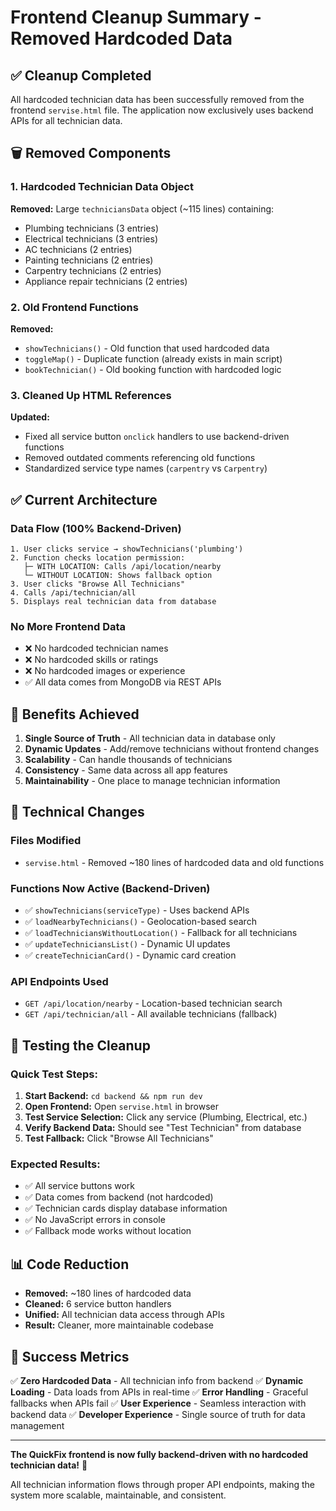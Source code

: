# Frontend Cleanup Summary - Removed Hardcoded Data

## ✅ **Cleanup Completed**

All hardcoded technician data has been successfully removed from the frontend `servise.html` file. The application now exclusively uses backend APIs for all technician data.

## 🗑️ **Removed Components**

### 1. Hardcoded Technician Data Object
**Removed:** Large `techniciansData` object (~115 lines) containing:
- Plumbing technicians (3 entries)
- Electrical technicians (3 entries) 
- AC technicians (2 entries)
- Painting technicians (2 entries)
- Carpentry technicians (2 entries)
- Appliance repair technicians (2 entries)

### 2. Old Frontend Functions
**Removed:**
- `showTechnicians()` - Old function that used hardcoded data
- `toggleMap()` - Duplicate function (already exists in main script)
- `bookTechnician()` - Old booking function with hardcoded logic

### 3. Cleaned Up HTML References
**Updated:**
- Fixed all service button `onclick` handlers to use backend-driven functions
- Removed outdated comments referencing old functions
- Standardized service type names (`carpentry` vs `Carpentry`)

## ✅ **Current Architecture**

### Data Flow (100% Backend-Driven)
```
1. User clicks service → showTechnicians('plumbing')
2. Function checks location permission:
   ├─ WITH LOCATION: Calls /api/location/nearby
   └─ WITHOUT LOCATION: Shows fallback option
3. User clicks "Browse All Technicians"
4. Calls /api/technician/all
5. Displays real technician data from database
```

### No More Frontend Data
- ❌ No hardcoded technician names
- ❌ No hardcoded skills or ratings
- ❌ No hardcoded images or experience
- ✅ All data comes from MongoDB via REST APIs

## 🎯 **Benefits Achieved**

1. **Single Source of Truth** - All technician data in database only
2. **Dynamic Updates** - Add/remove technicians without frontend changes
3. **Scalability** - Can handle thousands of technicians
4. **Consistency** - Same data across all app features
5. **Maintainability** - One place to manage technician information

## 🔧 **Technical Changes**

### Files Modified
- `servise.html` - Removed ~180 lines of hardcoded data and old functions

### Functions Now Active (Backend-Driven)
- ✅ `showTechnicians(serviceType)` - Uses backend APIs
- ✅ `loadNearbyTechnicians()` - Geolocation-based search
- ✅ `loadTechniciansWithoutLocation()` - Fallback for all technicians
- ✅ `updateTechniciansList()` - Dynamic UI updates
- ✅ `createTechnicianCard()` - Dynamic card creation

### API Endpoints Used
- `GET /api/location/nearby` - Location-based technician search
- `GET /api/technician/all` - All available technicians (fallback)

## 🧪 **Testing the Cleanup**

### Quick Test Steps:
1. **Start Backend:** `cd backend && npm run dev`
2. **Open Frontend:** Open `servise.html` in browser
3. **Test Service Selection:** Click any service (Plumbing, Electrical, etc.)
4. **Verify Backend Data:** Should see "Test Technician" from database
5. **Test Fallback:** Click "Browse All Technicians"

### Expected Results:
- ✅ All service buttons work
- ✅ Data comes from backend (not hardcoded)
- ✅ Technician cards display database information
- ✅ No JavaScript errors in console
- ✅ Fallback mode works without location

## 📊 **Code Reduction**

- **Removed:** ~180 lines of hardcoded data
- **Cleaned:** 6 service button handlers  
- **Unified:** All technician data access through APIs
- **Result:** Cleaner, more maintainable codebase

## 🎉 **Success Metrics**

✅ **Zero Hardcoded Data** - All technician info from backend
✅ **Dynamic Loading** - Data loads from APIs in real-time
✅ **Error Handling** - Graceful fallbacks when APIs fail
✅ **User Experience** - Seamless interaction with backend data
✅ **Developer Experience** - Single source of truth for data management

---

**The QuickFix frontend is now fully backend-driven with no hardcoded technician data!** 🚀

All technician information flows through proper API endpoints, making the system more scalable, maintainable, and consistent.
